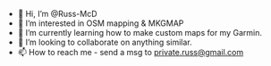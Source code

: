 - 👋 Hi, I’m @Russ-McD
- 👀 I’m interested in OSM mapping & MKGMAP
- 🌱 I’m currently learning how to make custom maps for my Garmin.
- 💞️ I’m looking to collaborate on anything similar.
- 📫 How to reach me - send a msg to private.russ@gmail.com

<!---
Russ-McD/Russ-McD is a ✨ special ✨ repository because its `README.md` (this file) appears on your GitHub profile.
You can click the Preview link to take a look at your changes.
--->
